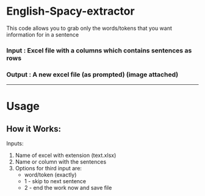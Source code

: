 # English-Spacy-extractor
This code allows you to grab only the words/tokens that you want information for in a sentence
### Input : Excel file with a columns which contains sentences as rows

### Output : A new excel file (as prompted) (image attached)
------------
# Usage
## How it Works:
Inputs:
1. Name of excel with extension (text.xlsx)
2. Name or column with the sentences
3. Options for third input are: 
    * word/token (exactly)
    * 1 - skip to next sentence
    * 2 - end the work now and save file
    

